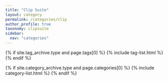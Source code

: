 ```yaml
---
title: "Clip Suite"
layout: category
permalink: /categories/clip
author_profile: true
taxonomy: clipsuite
sidebar:
  nav: "categories"
---
```


{% if site.tag_archive.type and page.tags[0] %}
  {% include tag-list.html %}
{% endif %}

{% if site.category_archive.type and page.categories[0] %}
  {% include category-list.html %}
{% endif %}

